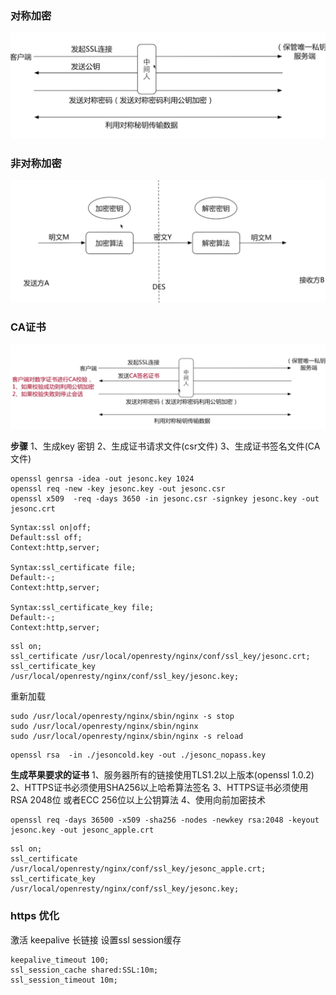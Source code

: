### 对称加密

 ![对称加密](images/image.png)

### 非对称加密

 ![非对称加密](images/image1.png)

### CA证书

 ![CA验证](images/image3.png)

**步骤**
 1、生成key 密钥
 2、生成证书请求文件(csr文件)
 3、生成证书签名文件(CA文件)

```
openssl genrsa -idea -out jesonc.key 1024
openssl req -new -key jesonc.key -out jesonc.csr
openssl x509  -req -days 3650 -in jesonc.csr -signkey jesonc.key -out jesonc.crt
```

```
Syntax:ssl on|off;
Default:ssl off;
Context:http,server;

Syntax:ssl_certificate file;
Default:-;
Context:http,server;

Syntax:ssl_certificate_key file;
Default:-;
Context:http,server;
```

```
ssl on;
ssl_certificate /usr/local/openresty/nginx/conf/ssl_key/jesonc.crt;
ssl_certificate_key /usr/local/openresty/nginx/conf/ssl_key/jesonc.key;
```
重新加载
```
sudo /usr/local/openresty/nginx/sbin/nginx -s stop
sudo /usr/local/openresty/nginx/sbin/nginx
sudo /usr/local/openresty/nginx/sbin/nginx -s reload
```

```
openssl rsa  -in ./jesoncold.key -out ./jesonc_nopass.key
```

**生成苹果要求的证书**
1、服务器所有的链接使用TLS1.2以上版本(openssl 1.0.2)
2、HTTPS证书必须使用SHA256以上哈希算法签名
3、HTTPS证书必须使用RSA 2048位 或者ECC 256位以上公钥算法
4、使用向前加密技术


```
openssl req -days 36500 -x509 -sha256 -nodes -newkey rsa:2048 -keyout jesonc.key -out jesonc_apple.crt
```

```
ssl on;
ssl_certificate /usr/local/openresty/nginx/conf/ssl_key/jesonc_apple.crt;
ssl_certificate_key /usr/local/openresty/nginx/conf/ssl_key/jesonc.key;
```

### https 优化
激活 keepalive 长链接
设置ssl session缓存

```
keepalive_timeout 100;
ssl_session_cache shared:SSL:10m;
ssl_session_timeout 10m;
```








